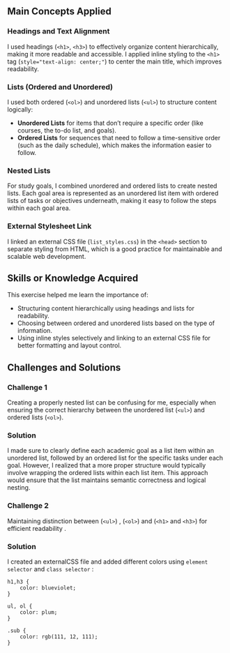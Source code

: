 ## Main Concepts Applied

### Headings and Text Alignment
I used headings (`<h1>`, `<h3>`) to effectively organize content hierarchically, making it more readable and accessible. I applied inline styling to the `<h1>` tag (`style="text-align: center;"`) to center the main title, which improves readability.

### Lists (Ordered and Unordered)
I used both ordered (`<ol>`) and unordered lists (`<ul>`) to structure content logically:

- **Unordered Lists** for items that don’t require a specific order (like courses, the to-do list, and goals).
- **Ordered Lists** for sequences that need to follow a time-sensitive order (such as the daily schedule), which makes the information easier to follow.

### Nested Lists
For study goals, I combined unordered and ordered lists to create nested lists. Each goal area is represented as an unordered list item with ordered lists of tasks or objectives underneath, making it easy to follow the steps within each goal area.

### External Stylesheet Link
I linked an external CSS file (`list_styles.css`) in the `<head>` section to separate styling from HTML, which is a good practice for maintainable and scalable web development.

## Skills or Knowledge Acquired

This exercise helped me learn the importance of:

- Structuring content hierarchically using headings and lists for readability.
- Choosing between ordered and unordered lists based on the type of information.
- Using inline styles selectively and linking to an external CSS file for better formatting and layout control.

## Challenges and Solutions

### Challenge 1
Creating a properly nested list can be confusing for me, especially when ensuring the correct hierarchy between the unordered list (`<ul>`) and ordered lists (`<ol>`).

### Solution 
I made sure to clearly define each academic goal as a list item within an unordered list, followed by an ordered list for the specific tasks under each goal. However, I realized that a more proper structure would typically involve wrapping the ordered lists within each list item. This approach would ensure that the list maintains semantic correctness and logical nesting.

### Challenge 2

Maintaining distinction between (`<ul>`) , (`<ol>`) and (`<h1>` and `<h3>`) for efficient readability .

### Solution 
I created an externalCSS file and added different colors using `element selector` and `class selector` :
```
h1,h3 {
    color: blueviolet;
}

ul, ol {
    color: plum;
}

.sub {
    color: rgb(111, 12, 111);
}
```



